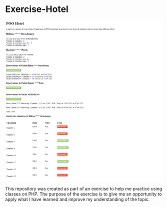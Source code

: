 # Exercise-Hotel

![](/-%20Hotel%20-.png)

This repository was created as part of an exercise to help me practice using classes on PHP. The purpose of the exercise is to give me an opportunity to apply what I have learned and improve my understanding of the topic.

